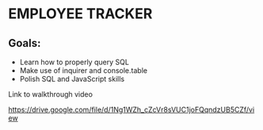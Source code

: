 # EMPLOYEE TRACKER
## Goals:
* Learn how to properly query SQL
* Make use of inquirer and console.table
* Polish SQL and JavaScript skills

Link to walkthrough video


https://drive.google.com/file/d/1Ng1WZh_cZcVr8sVUC1joFQqndzUB5CZf/view
